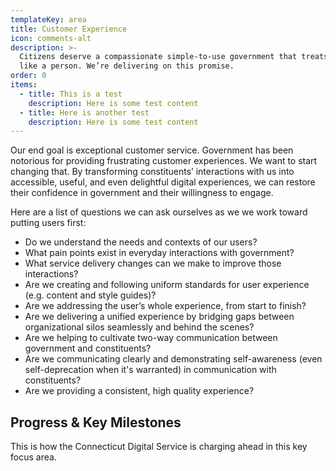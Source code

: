 ```yaml
---
templateKey: area
title: Customer Experience
icon: comments-alt
description: >-
  Citizens deserve a compassionate simple-to-use government that treats them
  like a person. We’re delivering on this promise.
order: 0
items:
  - title: This is a test
    description: Here is some test content
  - title: Here is another test
    description: Here is some test content
---
```

Our end goal is exceptional customer service. Government has been notorious for providing frustrating customer experiences. We want to start changing that. By transforming constituents’ interactions with us into accessible, useful, and even delightful digital experiences, we can restore their confidence in government and their willingness to engage.

Here are a list of questions we can ask ourselves as we we work toward putting users first: 

* Do we understand the needs and contexts of our users? 
* What pain points exist in everyday interactions with government?
* What service delivery changes can we make to improve those interactions?
* Are we creating and following uniform standards for user experience (e.g. content and style guides)?
* Are we addressing the user’s whole experience, from start to finish?
* Are we delivering a unified experience by bridging gaps between organizational silos seamlessly and behind the scenes?
* Are we helping to cultivate two-way communication between government and constituents?
* Are we communicating clearly and demonstrating self-awareness (even self-deprecation when it's warranted) in communication with constituents?
* Are we providing a consistent, high quality experience?

## Progress & Key Milestones

This is how the Connecticut Digital Service is charging ahead in this key focus area.
